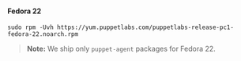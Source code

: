 #### Fedora 22

    sudo rpm -Uvh https://yum.puppetlabs.com/puppetlabs-release-pc1-fedora-22.noarch.rpm

> **Note:** We ship only `puppet-agent` packages for Fedora 22.

